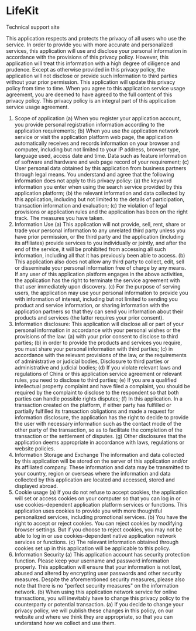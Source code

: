 # LifeKit
Technical support site

This application respects and protects the privacy of all users who use the service. In order to provide you with more accurate and personalized services, this application will use and disclose your personal information in accordance with the provisions of this privacy policy. However, this application will treat this information with a high degree of diligence and prudence. Except as otherwise provided in this privacy policy, the application will not disclose or provide such information to third parties without your prior permission. This application will update this privacy policy from time to time. When you agree to this application service usage agreement, you are deemed to have agreed to the full content of this privacy policy. This privacy policy is an integral part of this application service usage agreement. 
1. Scope of application (a) When you register your application account, you provide personal registration information according to the application requirements; (b) When you use the application network service or visit the application platform web page, the application automatically receives and records information on your browser and computer, including but not limited to your IP address, browser type, language used, access date and time. Data such as feature information of software and hardware and web page record of your requirement; (c) User personal data obtained by this application from business partners through legal means. You understand and agree that the following information does not apply to this privacy policy: (a) the keyword information you enter when using the search service provided by this application platform; (b) the relevant information and data collected by this application, including but not limited to the details of participation, transaction information and evaluation; (c) the violation of legal provisions or application rules and the application has been on the right track. The measures you have taken. 
2. Information Use (a) This application will not provide, sell, rent, share or trade your personal information to any unrelated third party unless you have prior permission, or the third party and the application (including its affiliates) provide services to you individually or jointly, and after the end of the service, it will be prohibited from accessing all such information, including all that it has previously been able to access. (b) This application also does not allow any third party to collect, edit, sell or disseminate your personal information free of charge by any means. If any user of this application platform engages in the above activities, the application has the right to terminate the service agreement with that user immediately upon discovery. (c) For the purpose of serving users, the application may use your personal information to provide you with information of interest, including but not limited to sending you product and service information, or sharing information with the application partners so that they can send you information about their products and services (the latter requires your prior consent).
3. Information disclosure: This application will disclose all or part of your personal information in accordance with your personal wishes or the provisions of the law: (a) with your prior consent to disclose to third parties; (b) in order to provide the products and services you require, you must share your personal information with third parties; (c) in accordance with the relevant provisions of the law, or the requirements of administrative or judicial bodies, Disclosure to third parties or administrative and judicial bodies; (d) If you violate relevant laws and regulations of China or this application service agreement or relevant rules, you need to disclose to third parties; (e) If you are a qualified intellectual property complaint and have filed a complaint, you should be required by the complaint to disclose to the respondent so that both parties can handle possible rights disputes; (f) In this application. In a transaction created on the platform, if either party has fulfilled or partially fulfilled its transaction obligations and made a request for information disclosure, the application has the right to decide to provide the user with necessary information such as the contact mode of the other party of the transaction, so as to facilitate the completion of the transaction or the settlement of disputes. (g) Other disclosures that the application deems appropriate in accordance with laws, regulations or website policies.
4. Information Storage and Exchange The information and data collected by this application will be stored on the server of this application and/or its affiliated company. These information and data may be transmitted to your country, region or overseas where the information and data collected by this application are located and accessed, stored and displayed abroad. 
5. Cookie usage (a) If you do not refuse to accept cookies, the application will set or access cookies on your computer so that you can log in or use cookies-dependent application platform services or functions. This application uses cookies to provide you with more thoughtful personalized services, including promotional services. (b) You have the right to accept or reject cookies. You can reject cookies by modifying browser settings. But if you choose to reject cookies, you may not be able to log in or use cookies-dependent native application network services or functions. (c) The relevant information obtained through cookies set up in this application will be applicable to this policy. 
6. Information Security (a) This application account has security protection function. Please keep your username and password information properly. This application will ensure that your information is not lost, abused and altered by encrypting user passwords and other security measures. Despite the aforementioned security measures, please also note that there is no "perfect security measures" on the information network. (b) When using this application network service for online transactions, you will inevitably have to change this privacy policy to the counterparty or potential transaction. (a) If you decide to change your privacy policy, we will publish these changes in this policy, on our website and where we think they are appropriate, so that you can understand how we collect and use them.

